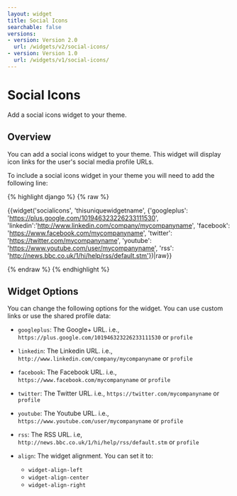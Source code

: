 ```yaml
---
layout: widget
title: Social Icons
searchable: false
versions:
- version: Version 2.0
  url: /widgets/v2/social-icons/
- version: Version 1.0
  url: /widgets/v1/social-icons/
---
```


# Social Icons

Add a social icons widget to your theme.

## Overview

You can add a social icons widget to your theme. This widget will display icon links for the user's social media profile URLs.

To include a social icons widget in your theme you will need to add the following line:

{% highlight django %}
{% raw %}

  {{widget('socialicons', 'thisuniquewidgetname', {'googleplus': 'https://plus.google.com/101946323226233111530', 'linkedin':'http://www.linkedin.com/company/mycompanyname', 'facebook': 'https://www.facebook.com/mycompanyname', 'twitter': 'https://twitter.com/mycompanyname', 'youtube': 'https://www.youtube.com/user/mycompanyname', 'rss': 'http://news.bbc.co.uk/1/hi/help/rss/default.stm'})|raw}}

{% endraw %}
{% endhighlight %}

## Widget Options

You can change the following options for the widget. You can use custom links or use the shared profile data: 

* ```googleplus```: The Google+ URL. i.e., ```https://plus.google.com/101946323226233111530``` or ```profile```

* ```linkedin```: The Linkedin URL. i.e., ```http://www.linkedin.com/company/mycompanyname``` or ```profile```

* ```facebook```: The Facebook URL. i.e., ```https://www.facebook.com/mycompanyname``` or ```profile```

* ```twitter```: The Twitter URL. i.e., ```https://twitter.com/mycompanyname``` or ```profile```

* ```youtube```: The Youtube URL. i.e., ```https://www.youtube.com/user/mycompanyname``` or ```profile```

* ```rss```: The RSS URL. i.e, ```http://news.bbc.co.uk/1/hi/help/rss/default.stm``` or ```profile```

* ```align```: The widget alignment. You can set it to:
  * ```widget-align-left```
  * ```widget-align-center```
  * ```widget-align-right```
